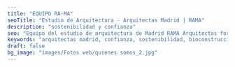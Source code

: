 ```yaml
---
title: "EQUIPO RA·MA"
seoTitle: "Estudio de Arquitectura - Arquitectas Madrid | RAMA"
description: "sostenibilidad y confianza"
seo: "Equipo del estudio de arquitectura de Madrid RAMA Arquitectas formado por Paloma Meléndez y Belén Sierra."
keywords: "arquitectas madrid, confianza, sostenibilidad, bioconstruccion, reformas"
draft: false
bg_image: "images/Fotos web/quienes somos_2.jpg"
---
```

